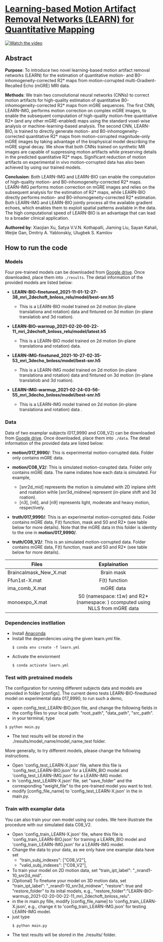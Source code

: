 # [Learning-based Motion Artifact Removal Networks (LEARN) for Quantitative  Mapping](https://arxiv.org/pdf/2109.01622.pdf)

[![Watch the video](https://img.youtube.com/vi/YOUTUBE_VIDEO_ID_HERE/0.jpg)](https://youtu.be/2DVl2lS-dbU)



## Abstract

**Purpose**: To introduce two novel learning-based motion artifact removal networks (LEARN) for the estimation of quantitative motion- and B0-inhomogeneity-corrected R2* maps from motion-corrupted multi-Gradient-Recalled Echo (mGRE) MRI data.

**Methods**: We train two convolutional neural networks (CNNs) to correct motion artifacts for high-quality estimation of quantitative B0-inhomogeneity-corrected R2* maps from mGRE sequences. The first CNN, LEARN-IMG, performs motion correction on complex mGRE images, to enable the subsequent computation of high-quality motion-free quantitative R2* (and any other mGRE-enabled) maps using the standard voxel-wise analysis or machine-learning-based analysis. The second CNN, LEARN-BIO, is trained to directly generate motion- and B0-inhomogeneity-corrected quantitative R2* maps from motion-corrupted magnitude-only mGRE images by taking advantage of the biophysical model describing the mGRE signal decay. We show that both CNNs trained on synthetic MR images are capable of suppressing motion artifacts while preserving details in the predicted quantitative R2* maps. Significant reduction of motion artifacts on experimental in vivo motion-corrupted data has also been achieved by using our trained models.

**Conclusion**: Both LEARN-IMG and LEARN-BIO can enable the computation of high-quality motion- and B0-inhomogeneity-corrected R2* maps. LEARN-IMG performs motion correction on mGRE images and relies on the subsequent analysis for the estimation of R2* maps, while LEARN-BIO directly performs motion- and B0-inhomogeneity-corrected R2* estimation. Both LEARN-IMG and LEARN-BIO jointly process all the available gradient echoes, which enables them to exploit spatial patterns available in the data. The high computational speed of LEARN-BIO is an advantage that can lead to a broader clinical application.

**Authored by**: Xiaojian Xu, Satya V.V.N. Kothapalli, Jiaming Liu, Sayan Kahali, Weijie Gan, Dmitriy A. Yablonskiy, Ulugbek S. Kamilov

## How to run the code

### Models

  Four pre-trained models can be downloaded from [Google drive](https://drive.google.com/drive/folders/1qqBGX0-cI-2Jck3tGnT1OjCkIuTTS-To?usp=sharing). Once downloaded, place them into `./results`. The detail information of the provided models are listed below:

  - **LEARN-BIO-finetuned_2021-11-01-12-27-38_mri_2dechoft_bnloss_relu/model/best-snr.h5**
    - This is a LEARN-BIO model trained on 2d motion (in-plane translationa and rotation) data and fintuned on 3d motion (in-plane translatiob and 3d roation).
  
  - **LEARN-BIO-warmup_2021-02-20-00-22-11_mri_2dechoft_bnloss_relu/model/latest.h5** 
    - This is a LEARN-BIO model trained on 2d motion (in-plane translationa and rotation) data.
  
  - **LEARN-IMG-finetuned_2021-10-27-02-35-53_mri_3decho_bnloss/model/best-snr.h5**
    - This is a LEARN-IMG model trained on 2d motion (in-plane translationa and rotation) data and fintuned on 3d motion (in-plane translatiob and 3d roation).
  
  - **LEARN-IMG-warmup_2021-02-24-03-56-55_mri_3decho_bnloss/model/best-snr.h5**
    - This is a LEARN-IMG model trained on 2d motion (in-plane translationa and rotation) data .

 

### Data
  Data of two examplar subjects (017_9990 and C08_V2) can be downloaded from [Google drive](https://drive.google.com/drive/folders/1qqBGX0-cI-2Jck3tGnT1OjCkIuTTS-To?usp=sharing). Once downloaded, place them into `./data`. The detail information of the provided data are listed below:
  - **motion/017_9990/**: This is experimental motion-corrupted data. Folder only contains mGRE data.
  - **motion/C08_V2/**: This is simulated motion-corupted data. Folder only contains mGRE data. The name indiates how each data is simulated. For example, 
    - [snr2d_mid] represents the motion is simulated with 2D inplane shfit and roatation wihle [snr3d_midnew] represent (in-plane shift and 3d roation). 
    - [n3], [n6], and [n9] represents light, moderate and heavy motion, respectively.
  
  - **truth/017_9990/**: This is an experimental motion-corrupted data. Folder contains mGRE data, F(t) function, mask and S0 and R2* (see table below for more details). Note that the mGRE data in this folder is identity to the one in **motion/017_9990/**. 
  - **truth/C08_V2/**: This is an simulated motion-corrupted data. Folder contains mGRE data, F(t) function, mask and S0 and R2* (see table below for more details).

  |Files|Explaination|
  |---|:--:|
  |Braincalmask_New_X.mat| Brain mask ||
  |Ffun1st-X.mat| F(t) function||
  |ima_comb_X.mat| mGRE data||
  |monoexpo_X.mat| S0 (namespace: t1w) and R2* (namespace: ) ccomputed using NLLS from mGRE data||


### Dependencies instllation
- Install [Anaconda](https://docs.conda.io/projects/conda/en/latest/user-guide/install/)
- Install the dependencies using the given learn.yml file.
  ```
  $ conda env create -f learn.yml
  ```
- Activate the enviorment
    ```
    $ conda activate learn.yml
    ```

### Test with pretrained models
The configuration for running different subjects data and models are provided in folder [configs]. The current demo tests LEARN-BIO-finedtuned model on experimental data 017_9990, to run such a demo, 
- open config_test_LEARN-BIO.json file, and change the following fields in the config files to your local path: "root_path", "data_path",  "src_path".
-  in your terminal, type
  ```
  $ python main.py
  ```
- The test results will be stored in the ./results/model_name/model_name_test folder.

More generally, to try different models, please change the following instructions. 
  - Open 'config_test_LEARN-X.json' file, where this file  is 'config_test_LEARN-BIO.json' for a LEARN_BIO model and 'config_test_LEARN-IMG.json' for a LEARN-IMG model.
  - In 'config_test_LEARN-X.json' file, set "save_folder" and the corresponding "weight_file" to the pre-trained model you want to test.
- modify [config_file_name] to 'config_test_LEARN-X.json' in the in main.py.

### Train with examplar data
You can also train your own model using our codes. We here illustrate the procedure with our simulated data C08_V2.
  - Open 'config_train_LEARN-X.json' file, where this file is 'config_train_LEARN-BIO.json' for training a LEARN_BIO model and 'config_train_LEARN-IMG.json' for a LEARN-IMG model.
  - Change the data to your data, as we only have one examplar data have set
      - "train_subj_indexes": ["C08_V2"],
      - "valid_subj_indexes": ["C08_V2"],
 - To train your model on 2D motion data, set "train_ipt_label": "_nrand1-10_snr2d_mid". 
 - [Optional] To finetune your model on 3D motion data, set "train_ipt_label": "_nrand1-10_snr3d_midnew", "restore": true and "restore_folder" to its inital models, e.g., "restore_folder":"LEARN-BIO-warmup_2021-02-20-00-22-11_mri_2dechoft_bnloss_relu".
 -  in the in main.py fille, modify [config_file_name] to 'config_train_LEARN-X.json', e.g., change it to 'config_train_LEARN-IMG.json' for testing LEARN-IMG model.
- just type
  ```
  $ python main.py
  ```
- The test results will be stored in the ./results/ folder.
